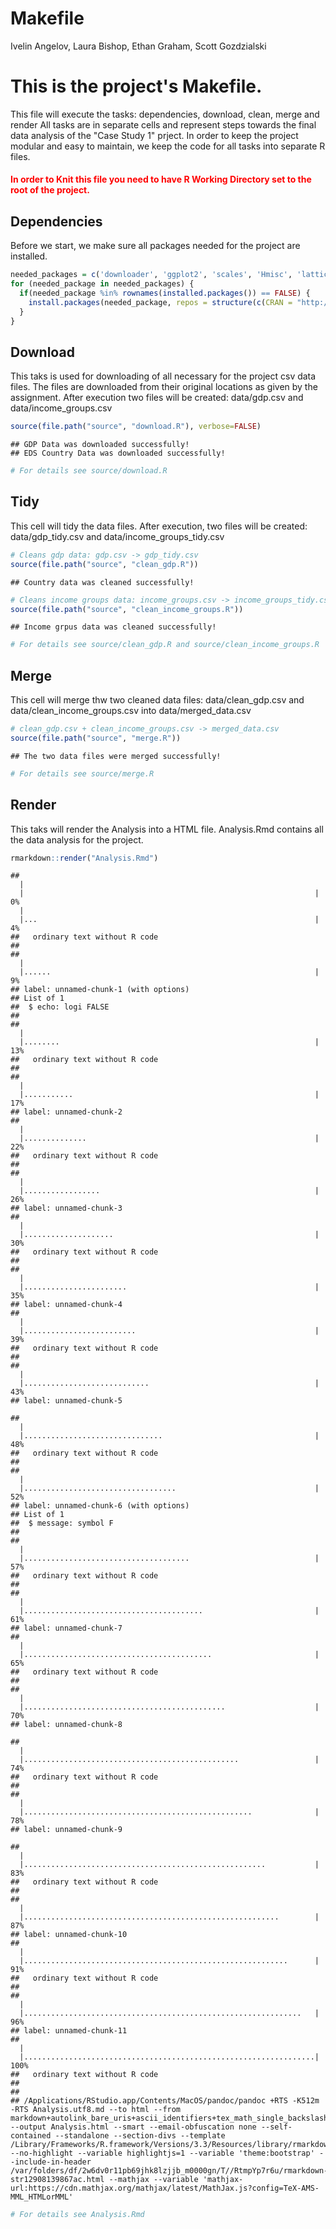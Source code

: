 # Makefile
Ivelin Angelov, Laura Bishop, Ethan Graham, Scott Gozdzialski  
# This is the project's Makefile.
This file will execute the tasks: dependencies, download, clean, merge and render
All tasks are in separate cells and represent steps towards the final data analysis of the "Case Study 1" prject.
In order to keep the project modular and easy to maintain, we keep the code for all tasks into separate R files.

#### <font color='red'>In order to Knit this file you need to have R Working Directory set to the root of the project.</font>

## Dependencies
Before we start, we make sure all packages needed for the project are installed.

```r
needed_packages = c('downloader', 'ggplot2', 'scales', 'Hmisc', 'lattice', 'htmlTable')
for (needed_package in needed_packages) {
  if(needed_package %in% rownames(installed.packages()) == FALSE) {
    install.packages(needed_package, repos = structure(c(CRAN = "http://cran.r-project.org")))
  }
}
```

## Download
This taks is used for downloading of all necessary for the project csv data files.
The files are downloaded from their original locations as given by the assignment.
After execution two files will be created: data/gdp.csv and data/income_groups.csv

```r
source(file.path("source", "download.R"), verbose=FALSE)
```

```
## GDP Data was downloaded successfully! 
## EDS Country Data was downloaded successfully!
```

```r
# For details see source/download.R
```
## Tidy
This cell will tidy the data files.
After execution, two files will be created: data/gdp_tidy.csv and data/income_groups_tidy.csv

```r
# Cleans gdp data: gdp.csv -> gdp_tidy.csv
source(file.path("source", "clean_gdp.R"))
```

```
## Country data was cleaned successfully!
```

```r
# Cleans income groups data: income_groups.csv -> income_groups_tidy.csv
source(file.path("source", "clean_income_groups.R"))
```

```
## Income grpus data was cleaned successfully!
```

```r
# For details see source/clean_gdp.R and source/clean_income_groups.R
```
## Merge
This cell will merge thw two cleaned data files: data/clean_gdp.csv and data/clean_income_groups.csv into data/merged_data.csv

```r
# clean_gdp.csv + clean_income_groups.csv -> merged_data.csv
source(file.path("source", "merge.R"))
```

```
## The two data files were merged successfully!
```

```r
# For details see source/merge.R
```
## Render
This taks will render the Analysis into a HTML file. 
Analysis.Rmd contains all the data analysis for the project.

```r
rmarkdown::render("Analysis.Rmd")
```

```
## 
  |                                                                       
  |                                                                 |   0%
  |                                                                       
  |...                                                              |   4%
##   ordinary text without R code
## 
## 
  |                                                                       
  |......                                                           |   9%
## label: unnamed-chunk-1 (with options) 
## List of 1
##  $ echo: logi FALSE
## 
## 
  |                                                                       
  |........                                                         |  13%
##   ordinary text without R code
## 
## 
  |                                                                       
  |...........                                                      |  17%
## label: unnamed-chunk-2
## 
  |                                                                       
  |..............                                                   |  22%
##   ordinary text without R code
## 
## 
  |                                                                       
  |.................                                                |  26%
## label: unnamed-chunk-3
## 
  |                                                                       
  |....................                                             |  30%
##   ordinary text without R code
## 
## 
  |                                                                       
  |.......................                                          |  35%
## label: unnamed-chunk-4
## 
  |                                                                       
  |.........................                                        |  39%
##   ordinary text without R code
## 
## 
  |                                                                       
  |............................                                     |  43%
## label: unnamed-chunk-5
```

```
## 
  |                                                                       
  |...............................                                  |  48%
##   ordinary text without R code
## 
## 
  |                                                                       
  |..................................                               |  52%
## label: unnamed-chunk-6 (with options) 
## List of 1
##  $ message: symbol F
## 
## 
  |                                                                       
  |.....................................                            |  57%
##   ordinary text without R code
## 
## 
  |                                                                       
  |........................................                         |  61%
## label: unnamed-chunk-7
## 
  |                                                                       
  |..........................................                       |  65%
##   ordinary text without R code
## 
## 
  |                                                                       
  |.............................................                    |  70%
## label: unnamed-chunk-8
```

```
## 
  |                                                                       
  |................................................                 |  74%
##   ordinary text without R code
## 
## 
  |                                                                       
  |...................................................              |  78%
## label: unnamed-chunk-9
```

```
## 
  |                                                                       
  |......................................................           |  83%
##   ordinary text without R code
## 
## 
  |                                                                       
  |.........................................................        |  87%
## label: unnamed-chunk-10
## 
  |                                                                       
  |...........................................................      |  91%
##   ordinary text without R code
## 
## 
  |                                                                       
  |..............................................................   |  96%
## label: unnamed-chunk-11
## 
  |                                                                       
  |.................................................................| 100%
##   ordinary text without R code
## 
## 
## /Applications/RStudio.app/Contents/MacOS/pandoc/pandoc +RTS -K512m -RTS Analysis.utf8.md --to html --from markdown+autolink_bare_uris+ascii_identifiers+tex_math_single_backslash --output Analysis.html --smart --email-obfuscation none --self-contained --standalone --section-divs --template /Library/Frameworks/R.framework/Versions/3.3/Resources/library/rmarkdown/rmd/h/default.html --no-highlight --variable highlightjs=1 --variable 'theme:bootstrap' --include-in-header /var/folders/df/2w6dv0r11pb69jhk8lzjjb_m0000gn/T//RtmpYp7r6u/rmarkdown-str12908139867ac.html --mathjax --variable 'mathjax-url:https://cdn.mathjax.org/mathjax/latest/MathJax.js?config=TeX-AMS-MML_HTMLorMML'
```

```r
# For details see Analysis.Rmd
```
